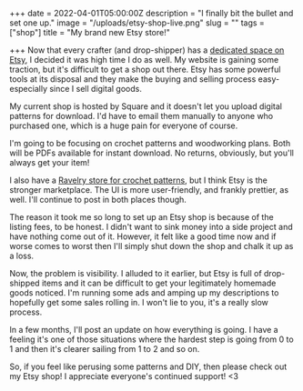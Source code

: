 
+++
date = 2022-04-01T05:00:00Z
description = "I finally bit the bullet and set one up."
image = "/uploads/etsy-shop-live.png"
slug = ""
tags = ["shop"]
title = "My brand new Etsy store!"

+++
Now that every crafter (and drop-shipper) has a [dedicated space on Etsy](https://www.etsy.com/shop/CodysCraftyCo), I decided it was high time I do as well. My website is gaining some traction, but it's difficult to get a shop out there. Etsy has some powerful tools at its disposal and they make the buying and selling process easy- especially since I sell digital goods.

My current shop is hosted by Square and it doesn't let you upload digital patterns for download. I'd have to email them manually to anyone who purchased one, which is a huge pain for everyone of course.

I'm going to be focusing on crochet patterns and woodworking plans. Both will be PDFs available for instant download. No returns, obviously, but you'll always get your item!

I also have a [Ravelry store for crochet patterns](https://www.ravelry.com/stores/codys-craft-corner), but I think Etsy is the stronger marketplace. The UI is more user-friendly, and frankly prettier, as well. I'll continue to post in both places though.

The reason it took me so long to set up an Etsy shop is because of the listing fees, to be honest. I didn't want to sink money into a side project and have nothing come out of it. However, it felt like a good time now and if worse comes to worst then I'll simply shut down the shop and chalk it up as a loss.

Now, the problem is visibility. I alluded to it earlier, but Etsy is full of drop-shipped items and it can be difficult to get your legitimately homemade goods noticed. I'm running some ads and amping up my descriptions to hopefully get some sales rolling in. I won't lie to you, it's a really slow process.

In a few months, I'll post an update on how everything is going. I have a feeling it's one of those situations where the hardest step is going from 0 to 1 and then it's clearer sailing from 1 to 2 and so on.

So, if you feel like perusing some patterns and DIY, then please check out my Etsy shop! I appreciate everyone's continued support! <3
